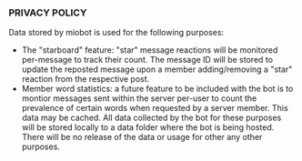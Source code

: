 ### PRIVACY POLICY
Data stored by miobot is used for the following purposes:
- The "starboard" feature: "star" message reactions will be monitored per-message to track their count. The message ID will be stored to update the reposted message upon a member adding/removing a "star" reaction from the respective post.
- Member word statistics: a future feature to be included with the bot is to montior messages sent within the server per-user to count the prevalence of certain words when requested by a server member. This data may be cached.
All data collected by the bot for these purposes will be stored locally to a data folder where the bot is being hosted. There will be no release of the data or usage for other any other purposes.